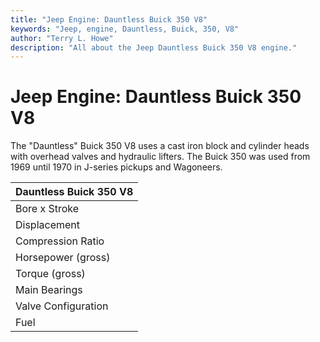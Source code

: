 ```yaml
---
title: "Jeep Engine: Dauntless Buick 350 V8"
keywords: "Jeep, engine, Dauntless, Buick, 350, V8"
author: "Terry L. Howe"
description: "All about the Jeep Dauntless Buick 350 V8 engine."
---
```


# Jeep Engine: Dauntless Buick 350 V8

The "Dauntless" Buick 350 V8 uses a cast iron block and cylinder
heads with overhead valves and hydraulic lifters.  The Buick 350
was used from 1969 until 1970 in J-series pickups and Wagoneers.

| Dauntless Buick 350 V8 |
| --- |
| Bore x Stroke | 3.80" x 3.85" |
| Displacement | 350(5.73L) |
| Compression Ratio | 9.0:1 |
| Horsepower (gross) | 230@4400 |
| Torque (gross) | 350@2400 |
| Main Bearings | 5 |
| Valve Configuration | OHV |
| Fuel | 2bbl |